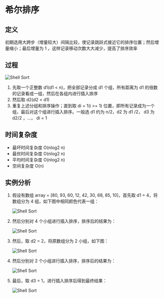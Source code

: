 # 希尔排序 <Shell Sort>

## 定义

初期选用大跨步（增量较大）间隔比较，使记录跳跃式接近它的排序位置；然后增量缩小；最后增量为 1 ，这样记录移动次数大大减少，提高了排序效率

## 过程

![Shell Sort](http://bubkoo.qiniudn.com/shell-sort-animation.gif)

1.  先取一个正整数 d1(d1 < n)，把全部记录分成 d1 个组，所有距离为 d1 的倍数的记录看成一组，然后在各组内进行插入排序
1.  然后取 d2(d2 < d1)
1.  重复上述分组和排序操作；直到取 di = 1(i >= 1) 位置，即所有记录成为一个组，最后对这个组进行插入排序。一般选 d1 约为 n/2，d2 为 d1 /2， d3 为 d2/2 ，…， di = 1

## 时间复杂度

* 最坏时间复杂度 O(nlog2 n)
* 最优时间复杂度 O(nlog2 n)
* 平均时间复杂度 O(nlog2 n)
* 空间复杂度 O(n)

## 实例分析

1.  假设有数组 array = [80, 93, 60, 12, 42, 30, 68, 85, 10]，首先取 d1 = 4，将数组分为 4 组，如下图中相同颜色代表一组：

    ![Shell Sort](http://bubkoo.qiniudn.com/shell-sort-step1.1.png)

1.  然后分别对 4 个小组进行插入排序，排序后的结果为：

    ![Shell Sort](http://bubkoo.qiniudn.com/shell-sort-step1.2.png)

1.  然后，取 d2 = 2，将原数组分为 2 小组，如下图：

    ![Shell Sort](http://bubkoo.qiniudn.com/shell-sort-step2.1.png)

1.  然后分别对 2 个小组进行插入排序，排序后的结果为：

    ![Shell Sort](http://bubkoo.qiniudn.com/shell-sort-step2.2.png)

1.  最后，取 d3 = 1，进行插入排序后得到最终结果：

    ![Shell Sort](http://bubkoo.qiniudn.com/shell-sort-step3.png)
